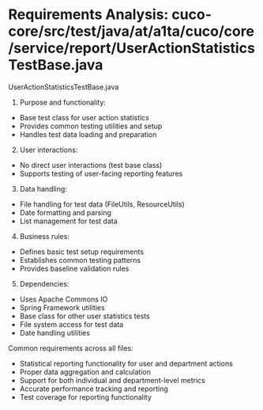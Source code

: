 # Requirements Analysis: cuco-core/src/test/java/at/a1ta/cuco/core/service/report/UserActionStatisticsTestBase.java

UserActionStatisticsTestBase.java
1. Purpose and functionality:
- Base test class for user action statistics
- Provides common testing utilities and setup
- Handles test data loading and preparation

2. User interactions:
- No direct user interactions (test base class)
- Supports testing of user-facing reporting features

3. Data handling:
- File handling for test data (FileUtils, ResourceUtils)
- Date formatting and parsing
- List management for test data

4. Business rules:
- Defines basic test setup requirements
- Establishes common testing patterns
- Provides baseline validation rules

5. Dependencies:
- Uses Apache Commons IO
- Spring Framework utilities
- Base class for other user statistics tests
- File system access for test data
- Date handling utilities

Common requirements across all files:
- Statistical reporting functionality for user and department actions
- Proper data aggregation and calculation
- Support for both individual and department-level metrics
- Accurate performance tracking and reporting
- Test coverage for reporting functionality